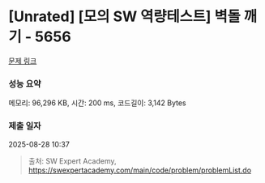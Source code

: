 # [Unrated] [모의 SW 역량테스트] 벽돌 깨기 - 5656 

[문제 링크](https://swexpertacademy.com/main/code/problem/problemDetail.do?contestProbId=AWXRQm6qfL0DFAUo) 

### 성능 요약

메모리: 96,296 KB, 시간: 200 ms, 코드길이: 3,142 Bytes

### 제출 일자

2025-08-28 10:37



> 출처: SW Expert Academy, https://swexpertacademy.com/main/code/problem/problemList.do
